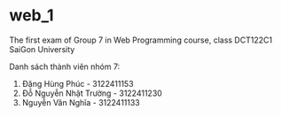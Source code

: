 # web_1
The first exam of Group 7 in Web Programming course, class DCT122C1 SaiGon University

Danh sách thành viên nhóm 7:
1. Đặng Hùng Phúc      -        3122411153
2. Đỗ Nguyễn Nhật Trường    -   3122411230
3. Nguyễn Văn Nghĩa      -      3122411133

